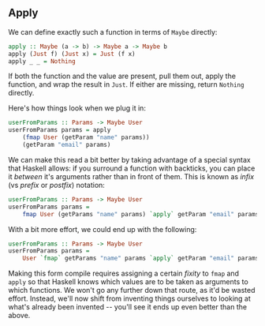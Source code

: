 ## Apply

We can define exactly such a function in terms of `Maybe` directly:

```haskell
apply :: Maybe (a -> b) -> Maybe a -> Maybe b
apply (Just f) (Just x) = Just (f x)
apply _ _ = Nothing
```

If both the function and the value are present, pull them out, apply the
function, and wrap the result in `Just`. If either are missing, return `Nothing`
directly.

Here's how things look when we plug it in:

```haskell
userFromParams :: Params -> Maybe User
userFromParams params = apply
    (fmap User (getParam "name" params))
    (getParam "email" params)
```

We can make this read a bit better by taking advantage of a special syntax that
Haskell allows: if you surround a function with backticks, you can place it
*between* it's arguments rather than in front of them. This is known as *infix*
(vs *prefix* or *postfix*) notation:

```haskell
userFromParams :: Params -> Maybe User
userFromParams params =
    fmap User (getParams "name" params) `apply` getParam "email" params
```

With a bit more effort, we could end up with the following:

```haskell
userFromParams :: Params -> Maybe User
userFromParams params =
    User `fmap` getParams "name" params `apply` getParam "email" params
```

Making this form compile requires assigning a certain *fixity* to `fmap` and
`apply` so that Haskell knows which values are to be taken as arguments to which
functions. We won't go any further down that route, as it'd be wasted effort.
Instead, we'll now shift from inventing things ourselves to looking at what's
already been invented -- you'll see it ends up even better than the above.
